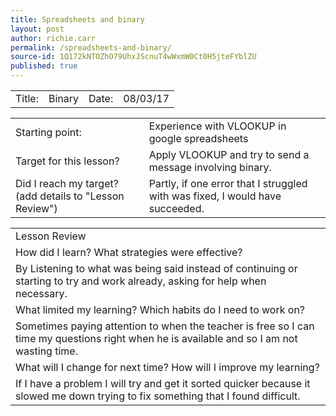 ```yaml
---
title: Spreadsheets and binary
layout: post
author: richie.carr
permalink: /spreadsheets-and-binary/
source-id: 1Q172kNTOZhO79UhxJScnuT4wWxmW0Ct0H5jteFYblZU
published: true
---
```

<table>
  <tr>
    <td>Title:  </td>
    <td>Binary</td>
    <td> Date:  </td>
    <td>08/03/17</td>
  </tr>
</table>


<table>
  <tr>
    <td>Starting point:</td>
    <td>Experience with VLOOKUP in google spreadsheets</td>
  </tr>
  <tr>
    <td>Target for this lesson?</td>
    <td>Apply VLOOKUP and try to send a message involving binary.</td>
  </tr>
  <tr>
    <td>Did I reach my target? 
(add details to "Lesson Review")</td>
    <td>Partly, if one error that I struggled with was fixed, I would have succeeded. </td>
  </tr>
</table>


<table>
  <tr>
    <td>Lesson Review</td>
  </tr>
  <tr>
    <td>How did I learn? What strategies were effective? </td>
  </tr>
  <tr>
    <td>By Listening to what was being said instead of continuing or starting to try and work already, asking for help when necessary. </td>
  </tr>
  <tr>
    <td>What limited my learning? Which habits do I need to work on? </td>
  </tr>
  <tr>
    <td>Sometimes paying attention to when the teacher is free so I can time my questions right when he is available and so I am not wasting time.</td>
  </tr>
  <tr>
    <td>What will I change for next time? How will I improve my learning?</td>
  </tr>
  <tr>
    <td>If I have a problem I will try and get it sorted quicker because it slowed me down trying to fix something that I found difficult.</td>
  </tr>
</table>


